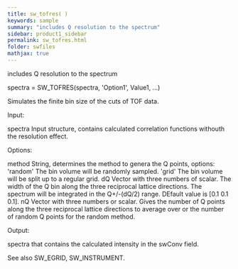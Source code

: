 ```yaml
---
title: sw_tofres( )
keywords: sample
summary: "includes Q resolution to the spectrum"
sidebar: product1_sidebar
permalink: sw_tofres.html
folder: swfiles
mathjax: true
---
```

  includes Q resolution to the spectrum
 
  spectra = SW_TOFRES(spectra, 'Option1', Value1, ...)
 
  Simulates the finite bin size of the cuts of TOF data.
 
  Input:
 
  spectra   Input structure, contains calculated correlation functions
            withouth the resolution effect.
 
  Options:
 
  method    String, determines the method to genera the Q points, options:
                'random'    The bin volume will be randomly sampled.
                'grid'      The bin volume will be split up to a regular
                            grid.
  dQ        Vector with three numbers of scalar. The width of the Q bin
            along the three reciprocal lattice directions. The spectrum
            will be integrated in the Q+/-(dQ/2) range. DEfault value is
            [0.1 0.1 0.1].
  nQ        Vector with three numbers or scalar. Gives the number of Q
            points along the three reciprocal lattice directions to average
            over or the number of random Q points for the random method.
 
 
  Output:
 
  spectra that contains the calculated intensity in the swConv field.
 
  See also SW_EGRID, SW_INSTRUMENT.
 
